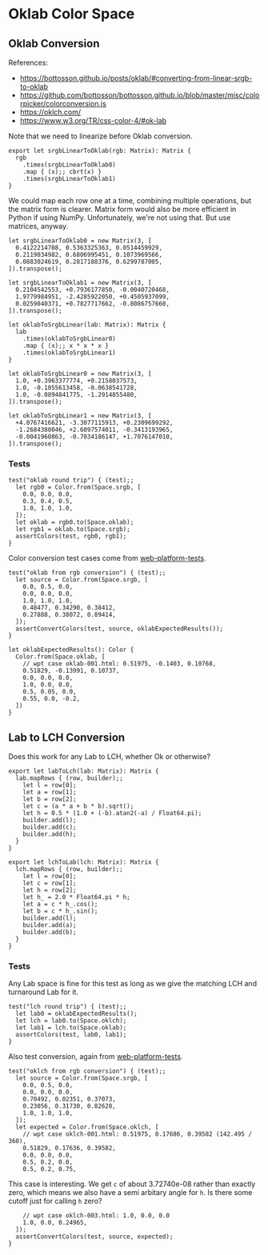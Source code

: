 # Oklab Color Space

## Oklab Conversion

References:

- https://bottosson.github.io/posts/oklab/#converting-from-linear-srgb-to-oklab
- https://github.com/bottosson/bottosson.github.io/blob/master/misc/colorpicker/colorconversion.js
- https://oklch.com/
- https://www.w3.org/TR/css-color-4/#ok-lab

Note that we need to linearize before Oklab conversion.

    export let srgbLinearToOklab(rgb: Matrix): Matrix {
      rgb
        .times(srgbLinearToOklab0)
        .map { (x);; cbrt(x) }
        .times(srgbLinearToOklab1)
    }

We could map each row one at a time, combining multiple operations, but the
matrix form is clearer. Matrix form would also be more efficient in Python if
using NumPy. Unfortunately, we're not using that. But use matrices, anyway.

    let srgbLinearToOklab0 = new Matrix(3, [
      0.4122214708, 0.5363325363, 0.0514459929,
      0.2119034982, 0.6806995451, 0.1073969566,
      0.0883024619, 0.2817188376, 0.6299787005,
    ]).transpose();

    let srgbLinearToOklab1 = new Matrix(3, [
      0.2104542553, +0.7936177850, -0.0040720468,
      1.9779984951, -2.4285922050, +0.4505937099,
      0.0259040371, +0.7827717662, -0.8086757660,
    ]).transpose();

    let oklabToSrgbLinear(lab: Matrix): Matrix {
      lab
        .times(oklabToSrgbLinear0)
        .map { (x);; x * x * x }
        .times(oklabToSrgbLinear1)
    }

    let oklabToSrgbLinear0 = new Matrix(3, [
      1.0, +0.3963377774, +0.2158037573,
      1.0, -0.1055613458, -0.0638541728,
      1.0, -0.0894841775, -1.2914855480,
    ]).transpose();

    let oklabToSrgbLinear1 = new Matrix(3, [
      +4.0767416621, -3.3077115913, +0.2309699292,
      -1.2684380046, +2.6097574011, -0.3413193965,
      -0.0041960863, -0.7034186147, +1.7076147010,
    ]).transpose();

### Tests

    test("oklab round trip") { (test);;
      let rgb0 = Color.from(Space.srgb, [
        0.0, 0.0, 0.0,
        0.3, 0.4, 0.5,
        1.0, 1.0, 1.0,
      ]);
      let oklab = rgb0.to(Space.oklab);
      let rgb1 = oklab.to(Space.srgb);
      assertColors(test, rgb0, rgb1);
    }

Color conversion test cases come from [web-platform-tests][CssColorTests].

    test("oklab from rgb conversion") { (test);;
      let source = Color.from(Space.srgb, [
        0.0, 0.5, 0.0,
        0.0, 0.0, 0.0,
        1.0, 1.0, 1.0,
        0.48477, 0.34290, 0.38412,
        0.27888, 0.38072, 0.89414,
      ]);
      assertConvertColors(test, source, oklabExpectedResults());
    }

    let oklabExpectedResults(): Color {
      Color.from(Space.oklab, [
        // wpt case oklab-001.html: 0.51975, -0.1403, 0.10768,
        0.51829, -0.13991, 0.10737,
        0.0, 0.0, 0.0,
        1.0, 0.0, 0.0,
        0.5, 0.05, 0.0,
        0.55, 0.0, -0.2,
      ])      
    }

## Lab to LCH Conversion

Does this work for any Lab to LCH, whether Ok or otherwise?

    export let labToLch(lab: Matrix): Matrix {
      lab.mapRows { (row, builder);;
        let l = row[0];
        let a = row[1];
        let b = row[2];
        let c = (a * a + b * b).sqrt();
        let h = 0.5 * (1.0 + (-b).atan2(-a) / Float64.pi);
        builder.add(l);
        builder.add(c);
        builder.add(h);
      }
    }

    export let lchToLab(lch: Matrix): Matrix {
      lch.mapRows { (row, builder);;
        let l = row[0];
        let c = row[1];
        let h = row[2];
        let h_ = 2.0 * Float64.pi * h;
        let a = c * h_.cos();
        let b = c * h_.sin();
        builder.add(l);
        builder.add(a);
        builder.add(b);
      }
    }

### Tests

Any Lab space is fine for this test as long as we give the matching LCH and
turnaround Lab for it.

    test("lch round trip") { (test);;
      let lab0 = oklabExpectedResults();
      let lch = lab0.to(Space.oklch);
      let lab1 = lch.to(Space.oklab);
      assertColors(test, lab0, lab1);
    }

Also test conversion, again from [web-platform-tests][CssColorTests].

    test("oklch from rgb conversion") { (test);;
      let source = Color.from(Space.srgb, [
        0.0, 0.5, 0.0,
        0.0, 0.0, 0.0,
        0.70492, 0.02351, 0.37073,
        0.23056, 0.31730, 0.82628,
        1.0, 1.0, 1.0,
      ]);
      let expected = Color.from(Space.oklch, [
        // wpt case oklch-001.html: 0.51975, 0.17686, 0.39582 (142.495 / 360),
        0.51829, 0.17636, 0.39582,
        0.0, 0.0, 0.0,
        0.5, 0.2, 0.0,
        0.5, 0.2, 0.75,

This case is interesting. We get `c` of about 3.72740e-08 rather than exactly
zero, which means we also have a semi arbitary angle for `h`. Is there some
cutoff just for calling `h` zero?

        // wpt case oklch-003.html: 1.0, 0.0, 0.0
        1.0, 0.0, 0.24965,
      ]);
      assertConvertColors(test, source, expected);
    }

[CssColorTests]: https://github.com/web-platform-tests/wpt/tree/master/css/css-color
